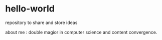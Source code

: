 # hello-world
repository to share and store ideas

about me : double magior in computer science and content convergence. 
